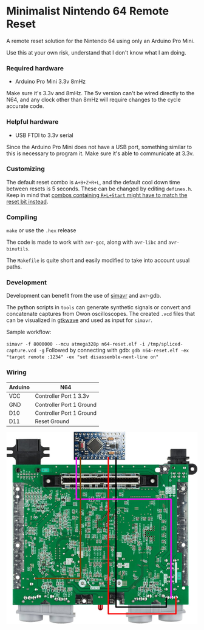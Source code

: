 # Minimalist Nintendo 64 Remote Reset

A remote reset solution for the Nintendo 64 using only an Arduino Pro Mini.

Use this at your own risk, understand that I don't know what I am doing.

### Required hardware
- Arduino Pro Mini 3.3v 8mHz

Make sure it's 3.3v and 8mHz. The 5v version can't be wired directly to the N64, and any clock other than 8mHz will require changes to the cycle accurate code.

### Helpful hardware
- USB FTDI to 3.3v serial

Since the Arduino Pro Mini does not have a USB port, something similar to this is necessary to program it. Make sure it's able to communicate at 3.3v.

### Customizing

The default reset combo is `A+B+Z+R+L`, and the default cool down time between resets is 5 seconds. These can be changed  by editing `defines.h`. Keep in mind that [combos containing `R+L+Start` might have to match the reset bit instead](https://www.qwertymodo.com/hardware-projects/n64/n64-controller).

### Compiling

`make` or use the `.hex` release

The code is made to work with `avr-gcc`, along with `avr-libc` and `avr-binutils`.

The `Makefile` is quite short and easily modified to take into account usual paths.

### Development

Development can benefit from the use of [simavr](https://github.com/buserror/simavr) and avr-gdb.

The python scripts in `tools` can generate synthetic signals or convert and concatenate captures from Owon oscilloscopes. The created `.vcd` files that can be visualized in [gtkwave](https://gtkwave.sourceforge.net/) and used as input for `simavr`.

Sample workflow:

`simavr -f 8000000 --mcu atmega328p n64-reset.elf -i /tmp/spliced-capture.vcd -g`
Followed by connecting with gdb:
`gdb n64-reset.elf -ex "target remote :1234" -ex "set disassemble-next-line on"`

### Wiring

|Arduino|N64|
|--|--|
|VCC|Controller Port 1 3.3v|
|GND|Controller Port 1 Ground|
|D10|Controller Port 1 Ground|
|D11|Reset Ground|


![Wiring (not to scale)](/img/wiring.jpg)

